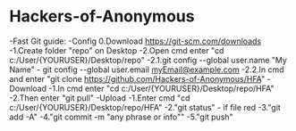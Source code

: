 # Hackers-of-Anonymous
-Fast Git guide:
    -Config
     0.Download https://git-scm.com/downloads
     -1.Create folder "repo" on Desktop
     -2.Open cmd enter "cd c:/User/{YOURUSER}/Desktop/repo"
     -2.1.git config --global user.name "My Name" 
        - git config --global user.email myEmail@example.com
     -2.2.In cmd and enter "git clone https://github.com/Hackers-of-Anonymous/HFA"
    -Download
     -1.In cmd enter "cd c:/User/{YOURUSER}/Desktop/repo/HFA"
     -2.Then enter "git pull"
    -Upload
     -1.Enter cmd "cd c:/User/{YOURUSER}/Desktop/repo/HFA"
     -2."git status" - if file red
     -3."git add -A"
     -4."git commit -m "any phrase or info""
     -5."git push"
